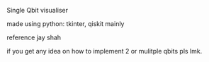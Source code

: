 Single Qbit visualiser 

made using python: tkinter, qiskit mainly

reference jay shah 

if you get any idea on how to implement 2 or mulitple qbits pls lmk.
